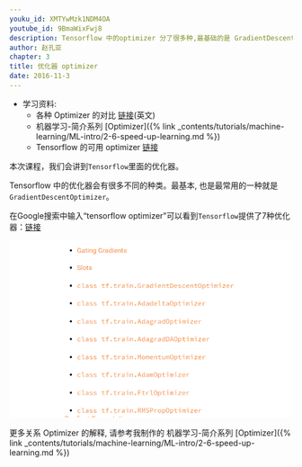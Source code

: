 ```yaml
---
youku_id: XMTYwMzk1NDM4OA
youtube_id: 9BmaWixFwj8
description: Tensorflow 中的optimizer 分了很多种,最基础的是 GradientDescentOptimizer,还有像 AdamOptimizer 等等.
author: 赵孔亚
chapter: 3
title: 优化器 optimizer
date: 2016-11-3
---
```

* 学习资料:
  * 各种 Optimizer 的对比 [链接](http://cs231n.github.io/neural-networks-3/)(英文)
  * 机器学习-简介系列 [Optimizer]({% link _contents/tutorials/machine-learning/ML-intro/2-6-speed-up-learning.md %})
  * Tensorflow 的可用 optimizer [链接](https://www.tensorflow.org/versions/r0.9/api_docs/python/train.html) 

本次课程，我们会讲到`Tensorflow`里面的优化器。

Tensorflow 中的优化器会有很多不同的种类。最基本, 也是最常用的一种就是`GradientDescentOptimizer`。

在Google搜索中输入“tensorflow optimizer"可以看到`Tensorflow`提供了7种优化器：[链接](https://www.tensorflow.org/versions/r0.11/api_docs/python/train.html)

<img class="course-image" src="/static/results/tensorflow/3_4_1.png">

更多关系 Optimizer 的解释, 请参考我制作的 机器学习-简介系列 [Optimizer]({% link _contents/tutorials/machine-learning/ML-intro/2-6-speed-up-learning.md %})

